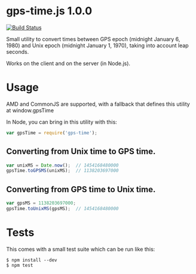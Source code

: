 # gps-time.js 1.0.0
[![Build Status](https://travis-ci.org/davidcalhoun/gps-time.js.svg?branch=master)](https://travis-ci.org/davidcalhoun/gps-time.js)

Small utility to convert times between GPS epoch (midnight January 6, 1980) and Unix epoch (midnight January 1, 1970), taking into account leap seconds.

Works on the client and on the server (in Node.js).


# Usage
AMD and CommonJS are supported, with a fallback that defines this utility at window.gpsTime

In Node, you can bring in this utility with this:

```javascript
var gpsTime = require('gps-time');
```


## Converting from Unix time to GPS time.
```javascript
var unixMS = Date.now();  // 1454168480000
gpsTime.toGPSMS(unixMS);  // 1138203697000
```

## Converting from GPS time to Unix time.
```javascript
var gpsMS = 1138203697000;
gpsTime.toUnixMS(gpsMS);  // 1454168480000
```


# Tests
This comes with a small test suite which can be run like this:

```
$ npm install --dev
$ npm test
```